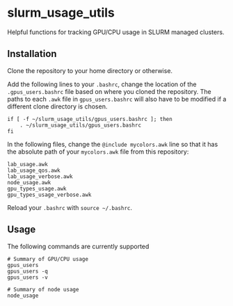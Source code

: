 # slurm_usage_utils
Helpful functions for tracking GPU/CPU usage in SLURM managed clusters.

## Installation

Clone the repository to your home directory or otherwise.

Add the following lines to your `.bashrc`, change the location of the `.gpus_users.bashrc` file based on where you cloned the repository. The paths to each `.awk` file in `gpus_users.bashrc` will also have to be modified if a different clone directory is chosen.

```
if [ -f ~/slurm_usage_utils/gpus_users.bashrc ]; then
    . ~/slurm_usage_utils/gpus_users.bashrc
fi
```

In the following files, change the `@include mycolors.awk` line so that it has the absolute path of your `mycolors.awk` file from this repository:
```
lab_usage.awk
lab_usage_qos.awk
lab_usage_verbose.awk
node_usage.awk
gpu_types_usage.awk
gpu_types_usage_verbose.awk
```

Reload your `.bashrc` with `source ~/.bashrc`.

## Usage

The following commands are currently supported
```
# Summary of GPU/CPU usage
gpus_users
gpus_users -q
gpus_users -v

# Summary of node usage
node_usage
```
